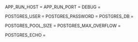 APP_RUN_HOST =
APP_RUN_PORT =
DEBUG =

POSTGRES_USER =
POSTGRES_PASSWORD = 
POSTGRES_DB = 

POSTGRES_POOL_SIZE = 
POSTGRES_MAX_OVERFLOW = 

POSTGRES_ECHO = 
